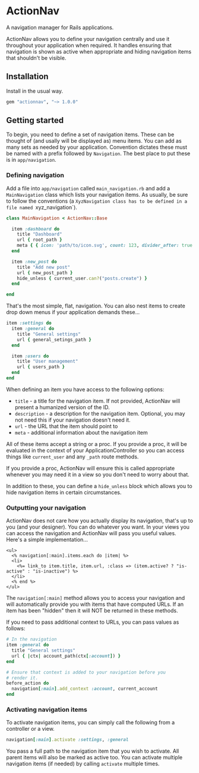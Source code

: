 # ActionNav

A navigation manager for Rails applications.

ActionNav allows you to define your navigation centrally and use it throughout your application when required. It handles ensuring that navigation is shown as active when appropriate and hiding navigation items that shouldn't be visible.

## Installation

Install in the usual way.

```ruby
gem "actionnav", "~> 1.0.0"
```

## Getting started

To begin, you need to define a set of navigation items. These can be thought of (and usally will be displayed as) menu items. You can add as many sets as needed by your application. Convention dictates these must be named with a prefix followed by `Navigation`. The best place to put these is in `app/navigation`.

### Defining navigation

Add a file into `app/navigation` called `main_navigation.rb` and add a `MainNavigation` class which lists your navigation items. As usually, be sure to follow the conventions (a `XyzNavigation class has to be defined in a file named `xyz_navigation`).

```ruby
class MainNavigation < ActionNav::Base

  item :dashboard do
    title "Dashboard"
    url { root_path }
    meta { { icon: 'path/to/icon.svg', count: 123, divider_after: true } }
  end

  item :new_post do
    title "Add new post"
    url { new_post_path }
    hide_unless { current_user.can?("posts.create") }
  end

end
```

That's the most simple, flat, navigation. You can also nest items to create drop down menus if your application demands these...

```ruby
item :settings do
  item :general do
    title "General settings"
    url { general_setings_path }
  end

  item :users do
    title "User management"
    url { users_path }
  end
end
```

When defining an item you have access to the following options:

* `title` - a title for the navigation item. If not provided, ActionNav will present a humanized version of the ID.
* `description` - a description for the navigation item. Optional, you may not need this if your navigation doesn't need it.
* `url` - the URL that the item should point to
* `meta` - additional information about the navigation item

All of these items accept a string or a proc. If you provide a proc, it will be evaluated in the context of your ApplicationController so you can access things like `current_user` and any `_path` route methods.

If you provide a proc, ActionNav will ensure this is called appropriate whenever you may need it in a view so you don't need to worry about that.

In addition to these, you can define a `hide_unless` block which allows you to hide navigation items in certain circumstances.

### Outputting your navigation

ActionNav does not care how you actually display its navigation, that's up to you (and your designer). You can do whatever you want. In your views you can access the navigation and ActionNav will pass you useful values. Here's a simple implementation...

```erb
<ul>
  <% navigation[:main].items.each do |item| %>
  <li>
    <%= link_to item.title, item.url, :class => (item.active? ? "is-active" : "is-inactive") %>
  </li>
  <% end %>
</ul>
```

The `navigation[:main]` method allows you to access your navigation and will automatically provide you with items that have computed URLs. If an item has been "hidden" then it will NOT be returned in these methods.

If you need to pass additional context to URLs, you can pass values as follows:

```ruby
# In the navigation 
item :general do
  title "General settings"
  url { |ctx| account_path(ctx[:account]) }
end

# Ensure that context is added to your navigation before you 
# render it.
before_action do
  navigation[:main].add_context :account, current_account
end
```

### Activating navigation items

To activate navigation items, you can simply call the following from a controller or a view.

```ruby
navigation[:main].activate :settings, :general
```

You pass a full path to the navigation item that you wish to activate. All parent items will also be marked as active too. You can activate multiple navigation items (if needed) by calling `activate` multiple times.
